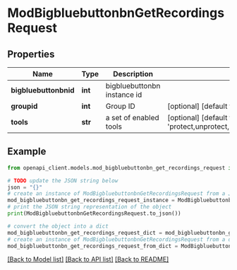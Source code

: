 # ModBigbluebuttonbnGetRecordingsRequest


## Properties

Name | Type | Description | Notes
------------ | ------------- | ------------- | -------------
**bigbluebuttonbnid** | **int** | bigbluebuttonbn instance id | 
**groupid** | **int** | Group ID | [optional] [default to null]
**tools** | **str** | a set of enabled tools | [optional] [default to 'protect,unprotect,publish,unpublish,delete']

## Example

```python
from openapi_client.models.mod_bigbluebuttonbn_get_recordings_request import ModBigbluebuttonbnGetRecordingsRequest

# TODO update the JSON string below
json = "{}"
# create an instance of ModBigbluebuttonbnGetRecordingsRequest from a JSON string
mod_bigbluebuttonbn_get_recordings_request_instance = ModBigbluebuttonbnGetRecordingsRequest.from_json(json)
# print the JSON string representation of the object
print(ModBigbluebuttonbnGetRecordingsRequest.to_json())

# convert the object into a dict
mod_bigbluebuttonbn_get_recordings_request_dict = mod_bigbluebuttonbn_get_recordings_request_instance.to_dict()
# create an instance of ModBigbluebuttonbnGetRecordingsRequest from a dict
mod_bigbluebuttonbn_get_recordings_request_from_dict = ModBigbluebuttonbnGetRecordingsRequest.from_dict(mod_bigbluebuttonbn_get_recordings_request_dict)
```
[[Back to Model list]](../README.md#documentation-for-models) [[Back to API list]](../README.md#documentation-for-api-endpoints) [[Back to README]](../README.md)


